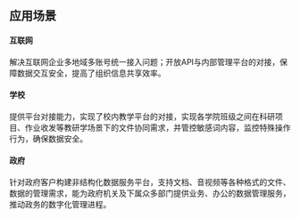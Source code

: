 ## 应用场景
#### 互联网

解决互联网企业多地域多账号统一接入问题；开放API与内部管理平台的对接，保障数据交互安全，提高了组织信息共享效率。

#### 学校

提供平台对接能力，实现了校内教学平台的对接，实现各学院班级之间在科研项目、作业收发等教研学场景下的文件协同需求，并管控敏感词内容，监控特殊操作行为，确保数据安全。

#### 政府
针对政府客户构建非结构化数据服务平台，支持文档、音视频等各种格式的文件、数据的管理需求，能为政府机关及下属众多部门提供业务、办公的数据管理服务，推动政务的数字化管理进程。
